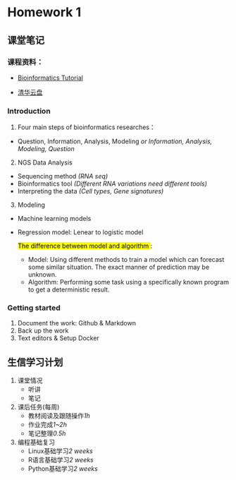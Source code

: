 # Homework 1
## 课堂笔记
###  课程资料：

- [Bioinformatics Tutorial](https://book.ncrnalab.org/teaching)

- [清华云盘](https://cloud.tsinghua.edu.cn/d/dcbb0944631a4291b34c/?p=%2F)

### Introduction
1. Four main steps of bioinformatics researches：
  - Question, Information, Analysis, Modeling *or Information, Analysis, Modeling, Question*

2. NGS Data Analysis
- Sequencing method *(RNA seq)*
- Bioinformatics tool *(Different RNA variations need different tools)*
- Interpreting the data *(Cell types, Gene signatures)*
   
3. Modeling
- Machine learning models
- Regression model: Lenear to logistic model
  
  <mark>The difference between model and algorithm </mark>:

  - Model: Using different methods to train a model which can forecast some similar situation. The exact manner of prediction may be unknown.
  - Algorithm: Performing some task using a specifically known program to get a deterministic result.
  
### Getting started
1. Document the work: Github & Markdown
2. Back up the work
3. Text editors & Setup Docker

## 生信学习计划
1. 课堂情况
   - 听讲
   - 笔记
2. 课后任务(每周)
   - 教材阅读及跟随操作*1h*
   - 作业完成*1~2h*
   - 笔记整理*0.5h*
3. 编程基础复习
   - Linux基础学习*2 weeks*
   - R语言基础学习*2 weeks*
   - Python基础学习*2 weeks*
